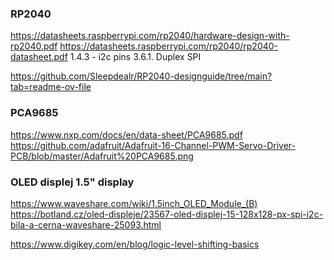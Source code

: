 ### RP2040
https://datasheets.raspberrypi.com/rp2040/hardware-design-with-rp2040.pdf
https://datasheets.raspberrypi.com/rp2040/rp2040-datasheet.pdf
1.4.3 - i2c pins
3.6.1. Duplex SPI

https://github.com/Sleepdealr/RP2040-designguide/tree/main?tab=readme-ov-file

### PCA9685
https://www.nxp.com/docs/en/data-sheet/PCA9685.pdf
https://github.com/adafruit/Adafruit-16-Channel-PWM-Servo-Driver-PCB/blob/master/Adafruit%20PCA9685.png

### OLED displej 1.5" display
https://www.waveshare.com/wiki/1.5inch_OLED_Module_(B)
https://botland.cz/oled-displeje/23567-oled-displej-15-128x128-px-spi-i2c-bila-a-cerna-waveshare-25093.html


https://www.digikey.com/en/blog/logic-level-shifting-basics
